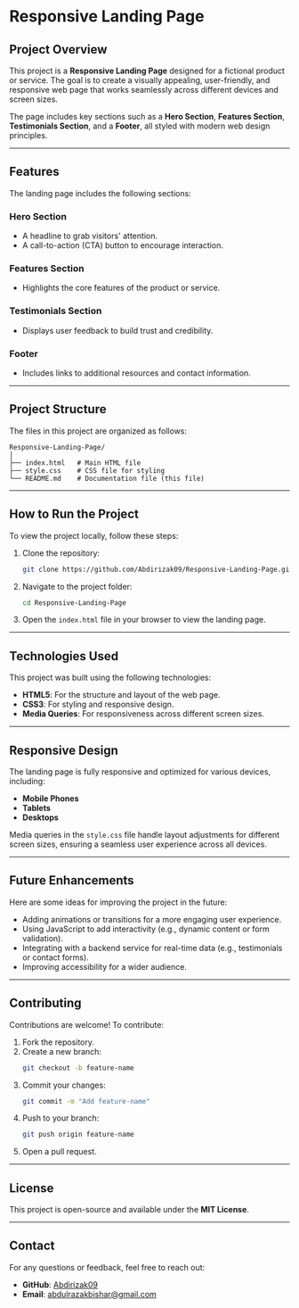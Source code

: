 # Responsive Landing Page

## Project Overview
This project is a **Responsive Landing Page** designed for a fictional product or service. The goal is to create a visually appealing, user-friendly, and responsive web page that works seamlessly across different devices and screen sizes.

The page includes key sections such as a **Hero Section**, **Features Section**, **Testimonials Section**, and a **Footer**, all styled with modern web design principles.

---

## Features
The landing page includes the following sections:

### Hero Section
- A headline to grab visitors' attention.
- A call-to-action (CTA) button to encourage interaction.

### Features Section
- Highlights the core features of the product or service.

### Testimonials Section
- Displays user feedback to build trust and credibility.

### Footer
- Includes links to additional resources and contact information.

---

## Project Structure
The files in this project are organized as follows:

```
Responsive-Landing-Page/
│
├── index.html   # Main HTML file
├── style.css    # CSS file for styling
└── README.md    # Documentation file (this file)
```

---

## How to Run the Project
To view the project locally, follow these steps:

1. Clone the repository:
   ```bash
   git clone https://github.com/Abdirizak09/Responsive-Landing-Page.git
   ```

2. Navigate to the project folder:
   ```bash
   cd Responsive-Landing-Page
   ```

3. Open the `index.html` file in your browser to view the landing page.

---

## Technologies Used
This project was built using the following technologies:
- **HTML5**: For the structure and layout of the web page.
- **CSS3**: For styling and responsive design.
- **Media Queries**: For responsiveness across different screen sizes.

---

## Responsive Design
The landing page is fully responsive and optimized for various devices, including:
- **Mobile Phones**
- **Tablets**
- **Desktops**

Media queries in the `style.css` file handle layout adjustments for different screen sizes, ensuring a seamless user experience across all devices.

---

## Future Enhancements
Here are some ideas for improving the project in the future:
- Adding animations or transitions for a more engaging user experience.
- Using JavaScript to add interactivity (e.g., dynamic content or form validation).
- Integrating with a backend service for real-time data (e.g., testimonials or contact forms).
- Improving accessibility for a wider audience.

---

## Contributing
Contributions are welcome! To contribute:

1. Fork the repository.
2. Create a new branch:
   ```bash
   git checkout -b feature-name
   ```
3. Commit your changes:
   ```bash
   git commit -m "Add feature-name"
   ```
4. Push to your branch:
   ```bash
   git push origin feature-name
   ```
5. Open a pull request.

---

## License
This project is open-source and available under the **MIT License**.

---

## Contact
For any questions or feedback, feel free to reach out:
- **GitHub**: [Abdirizak09](https://github.com/Abdirizak09)
- **Email**: [abdulrazakbishar@gmail.com](mailto:abdulrazakbishar@gmail.com)
